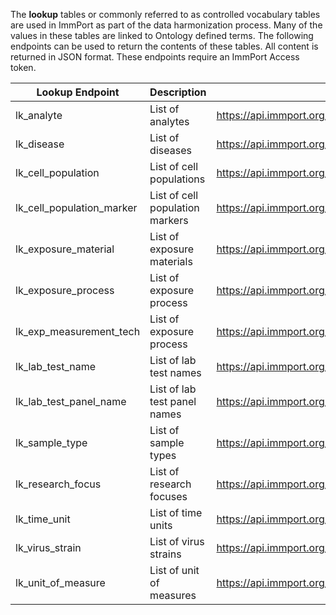 

The **lookup** tables or commonly referred to as controlled vocabulary tables are used in ImmPort as part of the data harmonization process. Many of the values in these tables are linked to Ontology defined terms. The following endpoints can be used to return the contents of these tables. All content is returned in JSON format. These endpoints require an ImmPort Access token.

| Lookup Endpoint | Description | HTTP URL |
| --- | --- | --- |
| lk_analyte | List of analytes  | https://api.immport.org/data/query/lk_analyte |
| lk_disease | List of diseases  | https://api.immport.org/data/query/lk_disease |
| lk_cell_population | List of cell populations  | https://api.immport.org/data/query/lk_cell_population |
| lk_cell_population_marker | List of cell population markers  | https://api.immport.org/data/query/lk_cell_population_marker |
| lk_exposure_material | List of exposure materials  | https://api.immport.org/data/query/lk_exposure_materials |
| lk_exposure_process | List of exposure process  | https://api.immport.org/data/query/lk_exposure_procees |
| lk_exp_measurement_tech | List of exposure process  | https://api.immport.org/data/query/lk_exp_measurement_tech |
| lk_lab_test_name | List of lab test names  | https://api.immport.org/data/query/lk_lab_test_name |
| lk_lab_test_panel_name | List of lab test panel names  | https://api.immport.org/data/query/lk_lab_test_panel_name |
| lk_sample_type | List of sample types  | https://api.immport.org/data/query/lk_sample_type |
| lk_research_focus | List of research focuses  | https://api.immport.org/data/query/lk_research_focus |
| lk_time_unit | List of time units  | https://api.immport.org/data/query/lk_time_unit |
| lk_virus_strain | List of virus strains  | https://api.immport.org/data/query/lk_virus_strain |
| lk_unit_of_measure | List of unit of measures  | https://api.immport.org/data/query/lk_unit_of_measure |